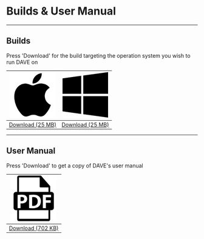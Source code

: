 # Builds & User Manual
***  

## Builds
Press 'Download' for the build targeting the operation system you wish to run DAVE on

| ![Image](images/apple.png)                |                ![Image](images/win.png) |
|-------------|:-------------:|
| [Download (25 MB)](builds/dave_apple.zip) | [Download (25 MB)](builds/dave_win.zip) |


***  

## User Manual
Press 'Download' to get a copy of DAVE's user manual

| ![Image](images/pdf.jpg)                |
|:-------------:|
| [Download (702 KB)](um/manual.pdf) |
